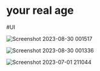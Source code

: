 # your real age

#UI

![Screenshot 2023-08-30 001517](https://github.com/nawaf-vp/your-real-age/assets/102661016/a27a01fa-67df-4f87-a7e0-5e08bddfe159)


![Screenshot 2023-08-30 001336](https://github.com/nawaf-vp/your-real-age/assets/102661016/21277294-8d68-4be5-9101-db6ffa8a274e)



![Screenshot 2023-07-01 211044](https://github.com/nawaf-vp/age-finder/assets/102661016/67762fb6-d0f4-44b3-a8be-44429255f92c)
